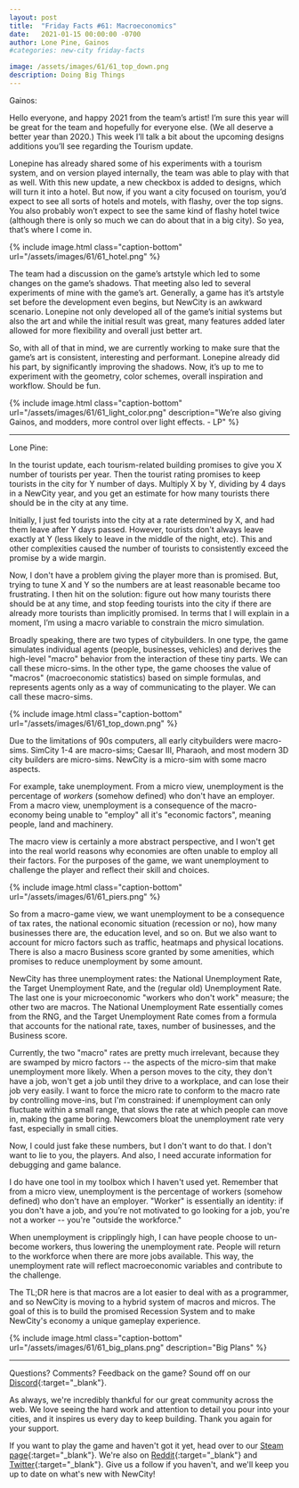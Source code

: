 ```yaml
---
layout: post
title:  "Friday Facts #61: Macroeconomics"
date:   2021-01-15 00:00:00 -0700
author: Lone Pine, Gainos
#categories: new-city friday-facts

image: /assets/images/61/61_top_down.png
description: Doing Big Things
---
```


Gainos:

Hello everyone, and happy 2021 from the team’s artist! I’m sure this year will be great for the team and hopefully for everyone else. (We all deserve a better year than 2020.) This week I’ll talk a bit about the upcoming designs additions you’ll see regarding the Tourism update.

Lonepine has already shared some of his experiments with a tourism system, and on  version played internally, the team was able to play with that as well. With this new update, a new checkbox is added to designs, which will turn it into a hotel. But now, if you want a city focused on tourism, you’d expect to see all sorts of hotels and motels, with flashy, over the top signs. You also probably won’t expect to see the same kind of flashy hotel twice (although there is only so much we can do about that in a big city). So yea, that’s where I come in.

{% include image.html class="caption-bottom"
  url="/assets/images/61/61_hotel.png"
%}

The team had a discussion on the game’s artstyle which led to some changes on the game’s shadows. That meeting also led to several experiments of mine with the game’s art. Generally, a game has it’s artstyle set before the development even begins, but NewCity is an awkward scenario. Lonepine not only developed all of the game’s initial systems but also the art and while the initial result was great, many features added later allowed for more flexibility and overall just better art.

So, with all of that in mind, we are currently working to make sure that the game’s art is consistent, interesting and performant. Lonepine already did his part, by significantly improving the shadows. Now, it’s up to me to experiment with the geometry, color schemes, overall inspiration and workflow. Should be fun.

{% include image.html class="caption-bottom"
  url="/assets/images/61/61_light_color.png"
  description="We’re also giving Gainos, and modders, more control over light effects. - LP"
%}

---

Lone Pine:

In the tourist update, each tourism-related building promises to give you X number of tourists per year. Then the tourist rating promises to keep tourists in the city for Y number of days. Multiply X by Y, dividing by 4 days in a NewCity year, and you get an estimate for how many tourists there should be in the city at any time.

Initially, I just fed tourists into the city at a rate determined by X, and had them leave after Y days passed. However, tourists don't always leave exactly at Y (less likely to leave in the middle of the night, etc). This and other complexities caused the number of tourists to consistently exceed the promise by a wide margin.

Now, I don't have a problem giving the player more than is promised. But, trying to tune X and Y so the numbers are at least reasonable became too frustrating. I then hit on the solution: figure out how many tourists there should be at any time, and stop feeding tourists into the city if there are already more tourists than implicitly promised. In terms that I will explain in a moment, I’m using a macro variable to constrain the micro simulation.

Broadly speaking, there are two types of citybuilders. In one type, the game simulates individual agents (people, businesses, vehicles) and derives the high-level "macro" behavior from the interaction of these tiny parts. We can call these micro-sims. In the other type, the game chooses the value of "macros" (macroeconomic statistics) based on simple formulas, and represents agents only as a way of communicating to the player. We can call these macro-sims.

{% include image.html class="caption-bottom"
  url="/assets/images/61/61_top_down.png"
%}

Due to the limitations of 90s computers, all early citybuilders were macro-sims. SimCity 1-4 are macro-sims; Caesar III, Pharaoh, and most modern 3D city builders are micro-sims. NewCity is a micro-sim with some macro aspects.

For example, take unemployment. From a micro view, unemployment is the percentage of *workers* (somehow defined) who don't have an employer. From a macro view, unemployment is a consequence of the macro-economy being unable to "employ" all it's "economic factors", meaning people, land and machinery.

The macro view is certainly a more abstract perspective, and I won't get into the real world reasons why economies are often unable to employ all their factors. For the purposes of the game, we want unemployment to challenge the player and reflect their skill and choices.

{% include image.html class="caption-bottom"
  url="/assets/images/61/61_piers.png"
%}

So from a macro-game view, we want unemployment to be a consequence of tax rates, the national economic situation (recession or no), how many businesses there are, the education level, and so on. But we also want to account for micro factors such as traffic, heatmaps and physical locations. There is also a macro Business score granted by some amenities, which promises to reduce unemployment by some amount.

NewCity has three unemployment rates: the National Unemployment Rate, the Target Unemployment Rate, and the (regular old) Unemployment Rate. The last one is your microeconomic "workers who don't work" measure; the other two are macros. The National Unemployment Rate essentially comes from the RNG, and the Target Unemployment Rate comes from a formula that accounts for the national rate, taxes, number of businesses, and the Business score.

Currently, the two "macro" rates are pretty much irrelevant, because they are swamped by micro factors -- the aspects of the micro-sim that make unemployment more likely. When a person moves to the city, they don't have a job, won't get a job until they drive to a workplace, and can lose their job very easily. I want to force the micro rate to conform to the macro rate by controlling move-ins, but I'm constrained: if unemployment can only fluctuate within a small range, that slows the rate at which people can move in, making the game boring. Newcomers bloat the unemployment rate very fast, especially in small cities.

Now, I could just fake these numbers, but I don't want to do that. I don't want to lie to you, the players. And also, I need accurate information for debugging and game balance.

I do have one tool in my toolbox which I haven't used yet. Remember that from a micro view, unemployment is the percentage of workers (somehow defined) who don't have an employer. "Worker" is essentially an identity: if you don't have a job, and you’re not motivated to go looking for a job, you're not a worker -- you're "outside the workforce."

When unemployment is cripplingly high, I can have people choose to un-become workers, thus lowering the unemployment rate. People will return to the workforce when there are more jobs available. This way, the unemployment rate will reflect macroeconomic variables and contribute to the challenge.

The TL;DR here is that macros are a lot easier to deal with as a programmer, and so NewCity is moving to a hybrid system of macros and micros. The goal of this is to build the promised Recession System and to make NewCity's economy a unique gameplay experience.

{% include image.html class="caption-bottom"
  url="/assets/images/61/61_big_plans.png"
  description="Big Plans"
%}

---

Questions? Comments? Feedback on the game? Sound off on our [Discord]{:target="_blank"}.

As always, we're incredibly thankful for our great community across the web. We love seeing the hard work and attention to detail you pour into your cities, and it inspires us every day to keep building. Thank you again for your support.

If you want to play the game and haven't got it yet, head over to our [Steam page]{:target="_blank"}. We're also on [Reddit]{:target="_blank"} and [Twitter]{:target="_blank"}. Give us a follow if you haven't, and we'll keep you up to date on what's new with NewCity!

[Discord]:  http://discord.gg/cz6t4J5
[Steam page]: https://store.steampowered.com/app/1067860/NewCity/
[Reddit]: https://www.reddit.com/r/NewCity
[Twitter]: https://twitter.com/lone_pine_games






